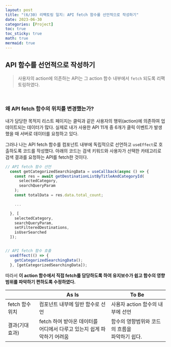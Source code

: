 ```yaml
---
layout: post
title: "(6/30) 리팩토링 일지: API fetch 함수를 선언적으로 작성하기"
date: 2023-06-30
categories: [Project]
toc: true
toc_sticky: true
math: true
mermaid: true
---
```


## API 함수를 선언적으로 작성하기

> 사용자의 action에 의존하는 API는 그 action 함수 내부에서 `fetch` 되도록 리팩토링하였다.

<br>

### 왜 API fetch 함수의 위치를 변경했는가?

내가 담당한 목적지 리스트 페이지는 클릭과 같은 사용자의 행위(action)에 의존하여 업데이트되는 데이터가 많다. 실제로 내가 사용한 API 11개 중 6개가 클릭 이벤트가 발생했을 때 서버로 데이터를 요청하고 있다.

그러나 나는 API fetch 함수를 컴포넌트 내부에 독립적으로 선언하고 `useEffect`로 호출하도록 코드를 작성했다. 아래의 코드는 검색 키워드와 사용자가 선택한 카테고리로 검색 결과를 요청하는 API를 fetch한 것이다.

```javascript
// API fetch 함수 선언
  const getCategorizedSearchingData = useCallback(async () => {
    const res = await getDestinationListByTitleAndCategoryId(
      selectedCategory,
      searchQueryParam
    );
    const totalData = res.data.total_count;

    ...

  }, [
    selectedCategory,
    searchQueryParam,
    setFilteredDestinations,
    isUserSearched
  ]);


// API fetch 함수 호출
  useEffect(() => {
    getCategorizedSearchingData();
  }, [getCategorizedSearchingData]);

```

따라서 **이 action 함수에서 직접 fetch를 담당하도록 하여 유지보수가 쉽고 함수의 영향범위를 파악하기 편하도록 수정하였다.**

|                 | As Is                                                                       | To Be                                               |
| --------------- | --------------------------------------------------------------------------- | --------------------------------------------------- |
| fetch 함수 위치 | 컴포넌트 내부에 일반 함수로 선언                                            | 사용자 action 함수의 내부에 선언                    |
| 결과(기대 효과) | fetch 하여 받아온 데이터를 <br> 어디에서 다루고 있는지 쉽게 파악하기 어려움 | 함수의 영향범위와 코드의 흐름을 <br> 파악하기 쉽다. |

